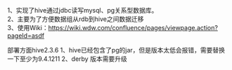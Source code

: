 1、实现了hive通过jdbc读写mysql、pg关系型数据库。  
2、主要为了方便数据组从rdb到hive之间数据迁移  
3、使用Wiki：https://wiki.wdw.com/confluence/pages/viewpage.action?pageId=asdf  

部署方面hive2.3.6
1、hive已经包含了pg的jar，但是版本太低会报错，需要替换一下至少为9.4.1211
2、derby 版本需要升级